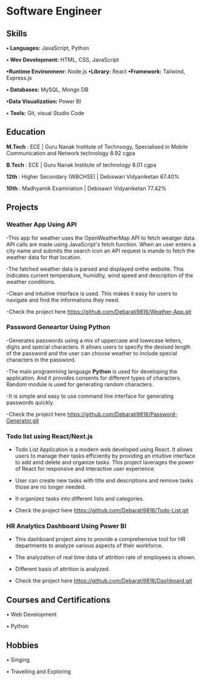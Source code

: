 # Software Engineer
## Skills
**•	Languages:** JavaScript, Python

**•	Wev Development:** HTML, CSS, JavaScript

  **•Runtime Environmenr:** Node.js
  **•Library:** React
  **•Framework:** Tailwind, Express.js

**•	Databases:** MySQL, Mongo DB

**•Data Visualization:** Power BI

**•	Tools:** Git, visual Studio Code


## Education
**M.Tech** : ECE | Guru Nanak Institute of Technoogy, Specialised in Mobile Communication and Network technology 8.92 cgpa

**B.Tech** : ECE | Guru Nanak Institute of technology 8.01 cgpa

**12th** : Higher Secondary (WBCHSE) | Debiswari Vidyaniketan 67.40%

**10th** : Madhyamik Examination | Debisawri Vidyaniketan 77.42%


## Projects 
### Weather App Using API
-This app for weather uses the OpenWeatherMap API to fetch weatger data. API calls are made using JavaScript's fetch function. When an user enters a city name and submits the search icon an API request is mande to fetch the weather data for that location.

-The fatched weather data is parsed and displayed onthe website. This indicates current temperature, humidity, wind speed and description of the weather conditions.

-Clean and intuitive interface is used. This makes it easy for users to navigate and find the informations they need.

-Check the project here https://github.com/Debarati9816/Weather-App.git

### Password Geneartor Using Python 
-Generates passwords using a mix of uppercase and lowecase letters, digits and special characters. It allows users to specify the desised length of the password and the user can choose weather to include special characters in the password.

-The main programming language **Python** is used for developing the application. And it provides consents for different types of characters. Random module is used for generating random characters.

-It is simple and easy to use command line interface for generating passwords quickly.

-Check the project here https://github.com/Debarati9816/Password-Generator.git

### Todo list using React/Next.js
- Todo List Application is a modern web developed using React. It allows users to manage their tasks efficiently by providing an intuitive interface to add amd delete and organize tasks. This project laverages the power of React for responsive and interactive user experience.

- User can create new tasks with title and descriptions and remove tasks those are no longer needed.

- It organizez tasks into different lists and categories.

- Check the project here https://github.com/Debarati9816/Todo-List.git

 ### HR Analytics Dashboard Using Power BI
 - This dashboard project aims to provide a comprehensive tool for HR departments to analyze various aspects of their workforce.

 - The analyzation of real time data of attrition rate of employees is shown.

 - Different basis of attrition is analyzed.

 - Check the project here https://github.com/Debarati9816/Dashboard.git


## Courses and Certifications
• Web Development

• Python


## Hobbies
• Singing

• Travelling and Exploring

